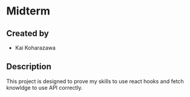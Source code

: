 # Midterm

## Created by
- Kai Koharazawa

## Description
This project is designed to prove my skills to use react hooks and fetch knowldge to use API correctly.
